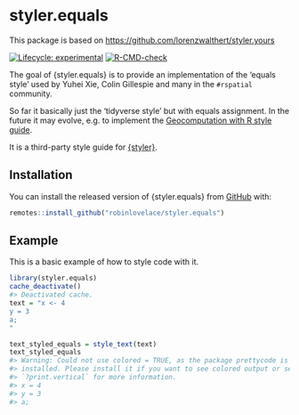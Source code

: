 
<!-- README.md is generated from README.Rmd. Please edit that file -->

# styler.equals

This package is based on
<https://github.com/lorenzwalthert/styler.yours>

<!-- badges: start -->

[![Lifecycle:
experimental](https://img.shields.io/badge/lifecycle-experimental-orange.svg)](https://lifecycle.r-lib.org/articles/stages.html#experimental)
[![R-CMD-check](https://github.com/robinlovelace/styler.equals/workflows/R-CMD-check/badge.svg)](https://github.com/robinlovelace/styler.equals/actions)
<!-- badges: end -->

The goal of {styler.equals} is to provide an implementation of the
‘equals style’ used by Yuhei Xie, Colin Gillespie and many in the
`#rspatial` community.

So far it basically just the ‘tidyverse style’ but with equals
assignment. In the future it may evolve, e.g. to implement the
[Geocomputation with R style
guide](https://github.com/geocompx/geocompr/blob/main/misc/our-style.md).

It is a third-party style guide for
[{styler}](https://styler.r-lib.org).

## Installation

You can install the released version of {styler.equals} from
[GitHub](https://github.com) with:

``` r
remotes::install_github("robinlovelace/styler.equals")
```

## Example

This is a basic example of how to style code with it.

``` r
library(styler.equals)
cache_deactivate()
#> Deactivated cache.
text = "x <- 4
y = 3
a;
"

text_styled_equals = style_text(text)
text_styled_equals
#> Warning: Could not use colored = TRUE, as the package prettycode is not
#> installed. Please install it if you want to see colored output or see
#> `?print.vertical` for more information.
#> x = 4
#> y = 3
#> a;
```
